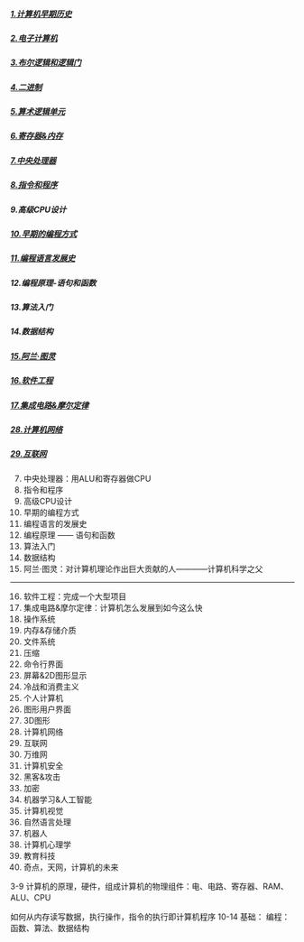 ##### [1.计算机早期历史](Computer_Science_an_Overview/Crash-Course-Computer-Science/1-计算机早期历史.md) 
##### [2.电子计算机](Computer_Science_an_Overview/Crash-Course-Computer-Science/2-电子计算机.md)    
##### [3.布尔逻辑和逻辑门](Computer_Science_an_Overview/Crash-Course-Computer-Science/3-布尔逻辑和逻辑门.md)
##### [4.二进制](Computer_Science_an_Overview/Crash-Course-Computer-Science/4-二进制.md)
##### [5.算术逻辑单元](Computer_Science_an_Overview/Crash-Course-Computer-Science/5-算术逻辑单元.md)
##### [6.寄存器&内存](Computer_Science_an_Overview/Crash-Course-Computer-Science/6-寄存器内存.md)
##### [7.中央处理器](Computer_Science_an_Overview/Crash-Course-Computer-Science/7-中央处理器.md)
##### [8.指令和程序](Computer_Science_an_Overview/Crash-Course-Computer-Science/8-指令和程序.md)
##### 9.高级CPU设计
##### [10.早期的编程方式](Computer_Science_an_Overview/Crash-Course-Computer-Science/10-早期的编程方式.md)
##### [11.编程语言发展史](Computer_Science_an_Overview/Crash-Course-Computer-Science/11-编程语言发展史.md)
##### 12.编程原理-语句和函数
##### 13.算法入门
##### 14.数据结构
##### [15.阿兰·图灵](Computer_Science_an_Overview/Crash-Course-Computer-Science/15-阿兰-图灵.md)
##### [16.软件工程](Computer_Science_an_Overview/Crash-Course-Computer-Science/16-软件工程.md)
##### [17.集成电路&摩尔定律](Computer_Science_an_Overview/Crash-Course-Computer-Science/17-集成电路摩尔定律.md)
##### [28.计算机网络](Computer_Science_an_Overview/Crash-Course-Computer-Science/28-计算机网络.md)
##### [29.互联网](Computer_Science_an_Overview/Crash-Course-Computer-Science/29-互联网.md)



7. 中央处理器：用ALU和寄存器做CPU
8. 指令和程序
9. 高级CPU设计
10. 早期的编程方式
11. 编程语言的发展史
12. 编程原理 —— 语句和函数
13. 算法入门
14. 数据结构
15. 阿兰·图灵：对计算机理论作出巨大贡献的人————计算机科学之父

------------------
16. 软件工程：完成一个大型项目
17. 集成电路&摩尔定律：计算机怎么发展到如今这么快
18. 操作系统
19. 内存&存储介质
20. 文件系统
21. 压缩
22. 命令行界面
23. 屏幕&2D图形显示
24. 冷战和消费主义
25. 个人计算机
26. 图形用户界面
27. 3D图形
28. 计算机网络
29. 互联网
30. 万维网
31. 计算机安全
32. 黑客&攻击
33. 加密
34. 机器学习&人工智能
35. 计算机视觉
36. 自然语言处理
37. 机器人
38. 计算机心理学
39. 教育科技
40. 奇点，天网，计算机的未来

3-9 计算机的原理，硬件，组成计算机的物理组件：电、电路、寄存器、RAM、ALU、CPU

如何从内存读写数据，执行操作，指令的执行即计算机程序
10-14 基础： 编程：函数、算法、数据结构
